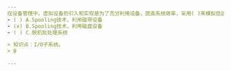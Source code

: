 ```yaml
---
在设备管理中，虚拟设备的引入和实现是为了充分利用设备，提高系统效率，采用( )来模拟低速设备（输入机或打印机）的工作。
- ( ) A.Spooling技术，利用磁带设备 
- (x) B.Spooling技术，利用磁盘设备 
- ( ) C.脱机批处理系统

> 知识点：I/O子系统。
> B

---
```

